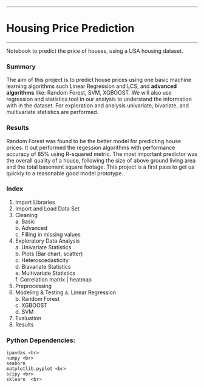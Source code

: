 ***
# **Housing Price Prediction**
***
Notebook to predict the price of houses, using a USA housing dataset.


### Summary
The aim of this project is to predict house prices using one basic machine learning algorithms such Linear Regression and LCS, and **advanced algorithms** like: Random Forest, SVM, XGBOOST. We will also use regression and statistics tool in our analysis to understand the information with in the dataset. For exploration and analysis univariate, bivariate, and multivariate statistics are performed.

### Results
Random Forest was found to be the better model for predicting house prices. It out performed the regession algorithms with performance accuracy of 85% using R-squared metric. The most important predictor was the overall quality of a house, following the size of above ground living area and the total basement square footage. This project is a first pass to get us quickly to a reasonable good model prototype.

### Index
1. Import Libraries
2. Import and Load Data Set
3. Cleaning <br>
    a. Basic <br>
    b. Advanced <br>
    c. Filling in missing values <br>
4. Exploratory Data Analysis <br>
    a. Univariate Statistics <br>
    b. Plots (Bar chart, scatter) <br>
    c. Heteroscedasticity <br>
    d. Biavariate Statistics <br>
    e. Multivariate Statistics <br>
    f. Correlation matrix | heatmap <br>
5. Preprocessing
6. Modeling & Testing
    a. Linear Regression <br>
    b. Random Forest <br>
    c. XGBOOST <br>
    d. SVM <br>
7. Evaluation  <br>
8. Results

### Python Dependencies:<br>
```
ipandas <br>
numpy <br>
seaborn
matplotlib.pyplot <br>
scipy <br>
sklearn  <br>
```

